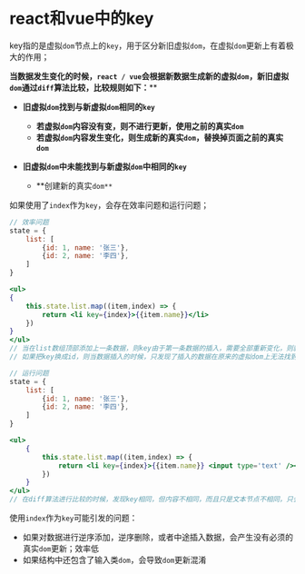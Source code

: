 # react和vue中的key

key指的是虚拟`dom`节点上的`key`，用于区分新旧虚拟`dom`，在虚拟`dom`更新上有着极大的作用；

**当数据发生变化的时候，`react / vue`会根据新数据生成新的虚拟`dom`，新旧虚拟`dom`通过`diff`算法比较，比较规则如下：****

* **旧虚拟`dom`找到与新虚拟`dom`相同的`key`**
  * **若虚拟`dom`内容没有变，则不进行更新，使用之前的真实`dom`**
  * **若虚拟`dom`内容发生变化，则生成新的真实`dom`，替换掉页面之前的真实`dom`**

* **旧虚拟`dom`中未能找到与新虚拟`dom`中相同的`key`**
  * **创建新的真实`dom**`

如果使用了`index`作为`key`，会存在效率问题和运行问题；

```jsx
// 效率问题
state = {
    list: [
        {id: 1, name: '张三'},
        {id: 2, name: '李四'},
    ]
}

<ul>
{
    this.state.list.map((item,index) => {
        return <li key={index}>{{item.name}}</li>
    })
}
</ul>
// 当在list数组顶部添加上一条数据，则key由于第一条数据的插入，需要全部重新变化，则就导致diff算法对比的时候发现每一条数据的key和内容都无法对应上，需要重新生成dom，重新渲染了3条数据；
// 如果把key换成id，则当数据插入的时候，只发现了插入的数据在原来的虚拟dom上无法找到，则重新渲染了1条数据
```

```jsx
// 运行问题
state = {
    list: [
        {id: 1, name: '张三'},
        {id: 2, name: '李四'},
    ]
}

<ul>
	{
        this.state.list.map((item,index) => {
            return <li key={index}>{{item.name}} <input type='text' /></li>
        })
    }
</ul>
// 在diff算法进行比较的时候，发现key相同，但内容不相同，而且只是文本节点不相同，只会更新文本节点，Input标签不会更新，这就会导致原来第一条数据input标签输入的值，会被引用新插入数据的Input标签，导致数据混乱
```

使用`index`作为`key`可能引发的问题：

* 如果对数据进行逆序添加，逆序删除，或者中途插入数据，会产生没有必须的真实`dom`更新；效率低
* 如果结构中还包含了输入类`dom`，会导致`dom`更新混淆